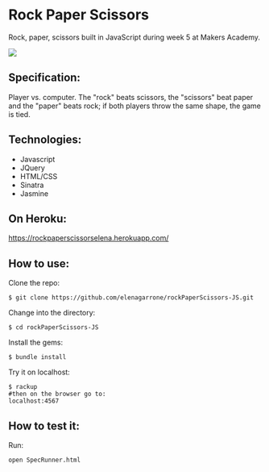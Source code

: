 Rock Paper Scissors
=================
Rock, paper, scissors built in JavaScript during week 5 at Makers Academy.

<img src='http://i59.tinypic.com/oiur7c.png'>

Specification:
-------------
Player vs. computer.
The "rock" beats scissors, the "scissors" beat paper and the "paper" beats rock; if both players throw the same shape, the game is tied.


Technologies:
---------------
- Javascript
- JQuery
- HTML/CSS
- Sinatra
- Jasmine

On Heroku:
----------
https://rockpaperscissorselena.herokuapp.com/

How to use:
-----------
Clone the repo:
```shell
$ git clone https://github.com/elenagarrone/rockPaperScissors-JS.git
```
Change into the directory:
```shell
$ cd rockPaperScissors-JS
```
Install the gems:
```shell
$ bundle install
```
Try it on localhost:
```shell
$ rackup
#then on the browser go to:
localhost:4567
```

How to test it:
--------------
Run:
```shell
open SpecRunner.html
```
